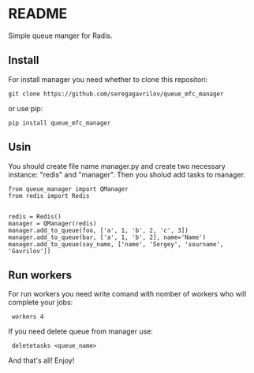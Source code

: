 # README 

Simple queue manger for Radis.


## Install

For install manager you need whether to clone this repositori:

```
git clone https://github.com/seregagavrilov/queue_mfc_manager
```

or use pip:

```
pip install queue_mfc_manager
```
## Usin                   
You should create file name manager.py and create two necessary instance: "redis" and "manager". 
Then you sholud add tasks to manager.
                  
```
from queue_manager import QManager
from redis import Redis


redis = Redis()
manager = QManager(redis)
manager.add_to_queue(foo, ['a', 1, 'b', 2, 'c', 3])
manager.add_to_queue(bar, ['a', 1, 'b', 2], name='Name')
manager.add_to_queue(say_name, ['name', 'Sergey', 'sourname', 'Gavrilov'])
```
## Run workers
For run workers you need write comand with nomber of workers who will complete your jobs:
```
 workers 4
```
If you need delete queue from manager use:
```
 deletetasks <queue_name>
```
And that's all! Enjoy!
